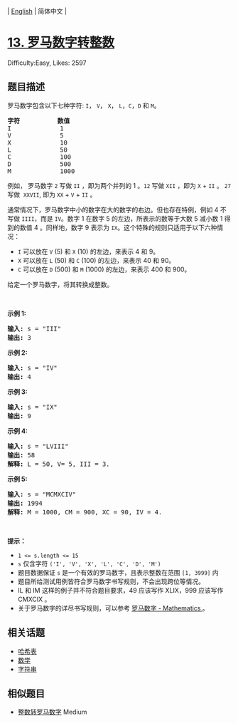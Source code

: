 
| [English](problem_en.md) | 简体中文 |

# [13. 罗马数字转整数](https://leetcode.cn/problems/roman-to-integer/)
Difficulty:Easy, Likes: 2597

## 题目描述

<p>罗马数字包含以下七种字符:&nbsp;<code>I</code>，&nbsp;<code>V</code>，&nbsp;<code>X</code>，&nbsp;<code>L</code>，<code>C</code>，<code>D</code>&nbsp;和&nbsp;<code>M</code>。</p>

<pre>
<strong>字符</strong>          <strong>数值</strong>
I             1
V             5
X             10
L             50
C             100
D             500
M             1000</pre>

<p>例如， 罗马数字 <code>2</code> 写做&nbsp;<code>II</code>&nbsp;，即为两个并列的 1 。<code>12</code> 写做&nbsp;<code>XII</code>&nbsp;，即为&nbsp;<code>X</code>&nbsp;+&nbsp;<code>II</code>&nbsp;。 <code>27</code> 写做&nbsp;&nbsp;<code>XXVII</code>, 即为&nbsp;<code>XX</code>&nbsp;+&nbsp;<code>V</code>&nbsp;+&nbsp;<code>II</code>&nbsp;。</p>

<p>通常情况下，罗马数字中小的数字在大的数字的右边。但也存在特例，例如 4 不写做&nbsp;<code>IIII</code>，而是&nbsp;<code>IV</code>。数字 1 在数字 5 的左边，所表示的数等于大数 5 减小数 1 得到的数值 4 。同样地，数字 9 表示为&nbsp;<code>IX</code>。这个特殊的规则只适用于以下六种情况：</p>

<ul>
	<li><code>I</code>&nbsp;可以放在&nbsp;<code>V</code>&nbsp;(5) 和&nbsp;<code>X</code>&nbsp;(10) 的左边，来表示 4 和 9。</li>
	<li><code>X</code>&nbsp;可以放在&nbsp;<code>L</code>&nbsp;(50) 和&nbsp;<code>C</code>&nbsp;(100) 的左边，来表示 40 和&nbsp;90。&nbsp;</li>
	<li><code>C</code>&nbsp;可以放在&nbsp;<code>D</code>&nbsp;(500) 和&nbsp;<code>M</code>&nbsp;(1000) 的左边，来表示&nbsp;400 和&nbsp;900。</li>
</ul>

<p>给定一个罗马数字，将其转换成整数。</p>

<p>&nbsp;</p>

<p><strong>示例&nbsp;1:</strong></p>

<pre>
<strong>输入:</strong>&nbsp;s = "III"
<strong>输出:</strong> 3</pre>

<p><strong>示例&nbsp;2:</strong></p>

<pre>
<strong>输入:</strong>&nbsp;s = "IV"
<strong>输出:</strong> 4</pre>

<p><strong>示例&nbsp;3:</strong></p>

<pre>
<strong>输入:</strong>&nbsp;s = "IX"
<strong>输出:</strong> 9</pre>

<p><strong>示例&nbsp;4:</strong></p>

<pre>
<strong>输入:</strong>&nbsp;s = "LVIII"
<strong>输出:</strong> 58
<strong>解释:</strong> L = 50, V= 5, III = 3.
</pre>

<p><strong>示例&nbsp;5:</strong></p>

<pre>
<strong>输入:</strong>&nbsp;s = "MCMXCIV"
<strong>输出:</strong> 1994
<strong>解释:</strong> M = 1000, CM = 900, XC = 90, IV = 4.</pre>

<p>&nbsp;</p>

<p><strong>提示：</strong></p>

<ul>
	<li><code>1 &lt;= s.length &lt;= 15</code></li>
	<li><code>s</code> 仅含字符 <code>('I', 'V', 'X', 'L', 'C', 'D', 'M')</code></li>
	<li>题目数据保证 <code>s</code> 是一个有效的罗马数字，且表示整数在范围 <code>[1, 3999]</code> 内</li>
	<li>题目所给测试用例皆符合罗马数字书写规则，不会出现跨位等情况。</li>
	<li>IL 和 IM 这样的例子并不符合题目要求，49 应该写作 XLIX，999 应该写作 CMXCIX 。</li>
	<li>关于罗马数字的详尽书写规则，可以参考 <a href="https://b2b.partcommunity.com/community/knowledge/zh_CN/detail/10753/%E7%BD%97%E9%A9%AC%E6%95%B0%E5%AD%97#knowledge_article">罗马数字 - Mathematics </a>。</li>
</ul>


## 相关话题

- [哈希表](https://leetcode.cn/tag/hash-table/)
- [数学](https://leetcode.cn/tag/math/)
- [字符串](https://leetcode.cn/tag/string/)

## 相似题目

- [整数转罗马数字](../integer-to-roman/README.md) Medium 
